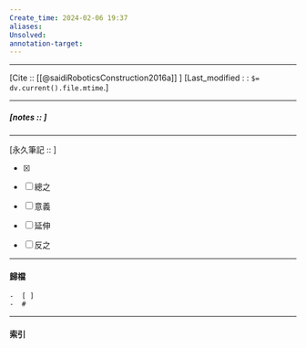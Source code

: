 ```yaml
---
Create_time: 2024-02-06 19:37
aliases: 
Unsolved: 
annotation-target:
---
```


---
[Cite :: [[@saidiRoboticsConstruction2016a]] ]
[Last_modified : : `$= dv.current().file.mtime`.]


---
##### [notes ::   ]


---

[永久筆記 :: ]
	
- [x]

- [ ] 總之

- [ ] 意義

- [ ] 延伸

- [ ] 反之


---
#### 歸檔 
	-  [ ]
	-  #


---
#### 索引
